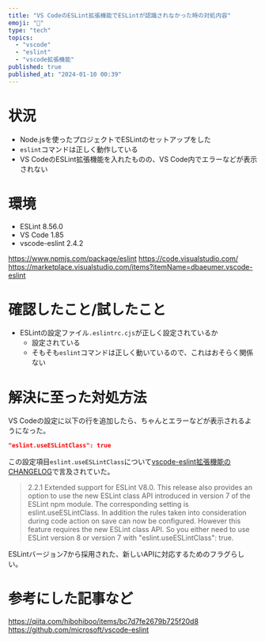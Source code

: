 ```yaml
---
title: "VS CodeのESLint拡張機能でESLintが認識されなかった時の対処内容"
emoji: "🔧"
type: "tech"
topics:
  - "vscode"
  - "eslint"
  - "vscode拡張機能"
published: true
published_at: "2024-01-10 00:39"
---
```


# 状況

- Node.jsを使ったプロジェクトでESLintのセットアップをした
- `eslint`コマンドは正しく動作している
- VS CodeのESLint拡張機能を入れたものの、VS Code内でエラーなどが表示されない

# 環境

- ESLint 8.56.0
- VS Code 1.85
- vscode-eslint 2.4.2

<https://www.npmjs.com/package/eslint>
<https://code.visualstudio.com/>
<https://marketplace.visualstudio.com/items?itemName=dbaeumer.vscode-eslint>

# 確認したこと/試したこと

- ESLintの設定ファイル`.eslintrc.cjs`が正しく設定されているか
  - 設定されている
  - そもそも`eslint`コマンドは正しく動いているので、これはおそらく関係ない

# 解決に至った対処方法

VS Codeの設定に以下の行を追加したら、ちゃんとエラーなどが表示されるようになった。

```json:.vscode/settings.json
"eslint.useESLintClass": true
```

この設定項目`eslint.useESLintClass`について[vscode-eslint拡張機能のCHANGELOG](https://github.com/microsoft/vscode-eslint/blob/main/CHANGELOG.md)で言及されていた。

> 2.2.1
Extended support for ESLint V8.0. This release also provides an option to use the new ESLint class API introduced in version 7 of the ESLint npm module. The corresponding setting is eslint.useESLintClass. In addition the rules taken into consideration during code action on save can now be configured. However this feature requires the new ESLint class API. So you either need to use ESLint version 8 or version 7 with "eslint.useESLintClass": true.

ESLintバージョン7から採用された、新しいAPIに対応するためのフラグらしい。

# 参考にした記事など

<https://qiita.com/hibohiboo/items/bc7d7fe2679b725f20d8>
<https://github.com/microsoft/vscode-eslint>
